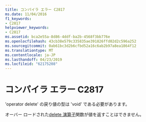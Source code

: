 ```yaml
---
title: コンパイラ エラー C2817
ms.date: 11/04/2016
f1_keywords:
- C2817
helpviewer_keywords:
- C2817
ms.assetid: bca2e55a-8d86-4ddf-ba2b-4568f3bb776e
ms.openlocfilehash: 43cb38e579c335835ae391826ffd02d2c596a252
ms.sourcegitcommit: 0ab61bc3d2b6cfbd52a16c6ab2b97a8ea1864f12
ms.translationtype: MT
ms.contentlocale: ja-JP
ms.lasthandoff: 04/23/2019
ms.locfileid: "62175208"
---
```

# <a name="compiler-error-c2817"></a>コンパイラ エラー C2817

'operator delete' の戻り値の型は 'void' である必要があります。

オーバー ロードされた[delete 演算子](../../standard-library/new-operators.md#op_delete)関数が値を返すことはできません。
